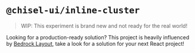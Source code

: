 # `@chisel-ui/inline-cluster`

> WIP: This experiment is brand new and not ready for the real world!

Looking for a production-ready solution? This project is heavily influenced by [Bedrock Layout](https://bedrock-layout.dev), take a look for a solution for your next React project!